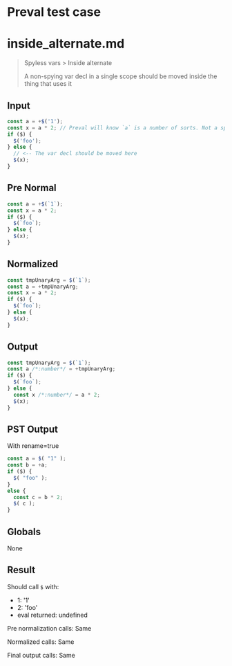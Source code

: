 # Preval test case

# inside_alternate.md

> Spyless vars > Inside alternate
>
> A non-spying var decl in a single scope should be moved inside the thing that uses it

## Input

`````js filename=intro
const a = +$('1');
const x = a * 2; // Preval will know `a` is a number of sorts. Not a spy.
if ($) {
  $('foo');
} else {
  // <-- The var decl should be moved here
  $(x);
}
`````

## Pre Normal


`````js filename=intro
const a = +$(`1`);
const x = a * 2;
if ($) {
  $(`foo`);
} else {
  $(x);
}
`````

## Normalized


`````js filename=intro
const tmpUnaryArg = $(`1`);
const a = +tmpUnaryArg;
const x = a * 2;
if ($) {
  $(`foo`);
} else {
  $(x);
}
`````

## Output


`````js filename=intro
const tmpUnaryArg = $(`1`);
const a /*:number*/ = +tmpUnaryArg;
if ($) {
  $(`foo`);
} else {
  const x /*:number*/ = a * 2;
  $(x);
}
`````

## PST Output

With rename=true

`````js filename=intro
const a = $( "1" );
const b = +a;
if ($) {
  $( "foo" );
}
else {
  const c = b * 2;
  $( c );
}
`````

## Globals

None

## Result

Should call `$` with:
 - 1: '1'
 - 2: 'foo'
 - eval returned: undefined

Pre normalization calls: Same

Normalized calls: Same

Final output calls: Same
